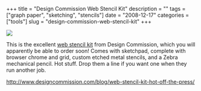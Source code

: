 +++
title = "Design Commission Web Stencil Kit"
description = ""
tags = ["graph paper", "sketching", "stencils"]
date = "2008-12-17"
categories = ["tools"]
slug = "design-commission-web-stencil-kit"
+++


<div class="tool-screenshot mb1"><a href="http://www.designcommission.com/blog/web-stencil-kit-hot-off-the-press/"><img id="bluga-thumbnail-2825" class="bluga-thumbnail custom" src="http://media.konigi.com/bluga/
wt5231d8a5c4751_custom.jpg"/></a></div><p>This is the excellent <a href="http://www.designcommission.com/blog/web-stencil-kit-hot-off-the-press/">web stencil kit</a> from Design Commission, which you will apparently be able to order soon! Comes with sketchpad, complete with browser chrome and grid, custom etched metal stencils, and a Zebra mechanical pencil. Hot stuff. Drop them a line if you want one when they run another job.</p>
  
<p><a href="http://www.designcommission.com/blog/web-stencil-kit-hot-off-the-press/">http://www.designcommission.com/blog/web-stencil-kit-hot-off-the-press/</a></p>
      
